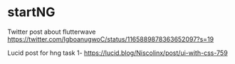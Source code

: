 # startNG

Twitter post about flutterwave https://twitter.com/IgboanugwoC/status/1165889878363652097?s=19

Lucid post for hng task 1- https://lucid.blog/Niscolinx/post/ui-with-css-759
